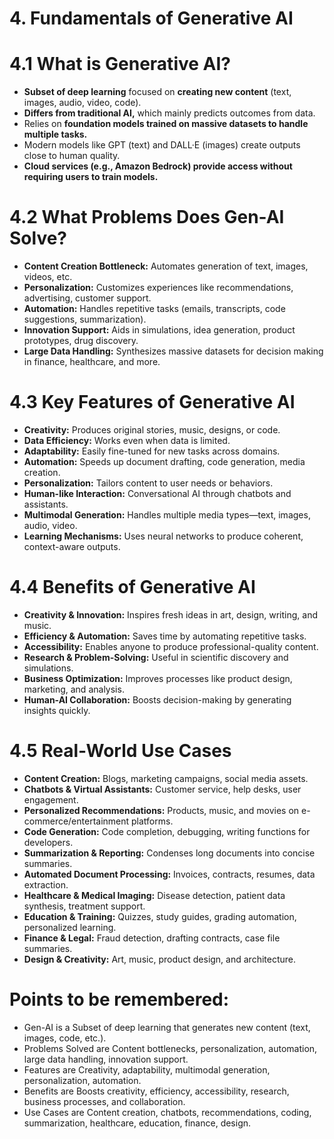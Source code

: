 # 4. Fundamentals of Generative AI 
# 4.1 What is Generative AI?
- **Subset of deep learning** focused on **creating new content** (text, images, audio, video, code).
- **Differs from traditional AI,** which mainly predicts outcomes from data.
- Relies on **foundation models trained on massive datasets to handle multiple tasks.**
- Modern models like GPT (text) and DALL·E (images) create outputs close to human quality.
- **Cloud services (e.g., Amazon Bedrock) provide access without requiring users to train models.**
# 4.2 What Problems Does Gen-AI Solve?
- **Content Creation Bottleneck:** Automates generation of text, images, videos, etc.
- **Personalization:** Customizes experiences like recommendations, advertising, customer support.
- **Automation:** Handles repetitive tasks (emails, transcripts, code suggestions, summarization).
- **Innovation Support:** Aids in simulations, idea generation, product prototypes, drug discovery.
- **Large Data Handling:** Synthesizes massive datasets for decision making in finance, healthcare, and more.
# 4.3 Key Features of Generative AI
- **Creativity:** Produces original stories, music, designs, or code.
- **Data Efficiency:** Works even when data is limited.
- **Adaptability:** Easily fine-tuned for new tasks across domains.
- **Automation:** Speeds up document drafting, code generation, media creation.
- **Personalization:** Tailors content to user needs or behaviors.
- **Human-like Interaction:** Conversational AI through chatbots and assistants.
- **Multimodal Generation:** Handles multiple media types—text, images, audio, video.
- **Learning Mechanisms:** Uses neural networks to produce coherent, context-aware outputs.
# 4.4 Benefits of Generative AI
- **Creativity & Innovation:** Inspires fresh ideas in art, design, writing, and music.
- **Efficiency & Automation:** Saves time by automating repetitive tasks.
- **Accessibility:** Enables anyone to produce professional-quality content.
- **Research & Problem-Solving:** Useful in scientific discovery and simulations.
- **Business Optimization:** Improves processes like product design, marketing, and analysis.
- **Human-AI Collaboration:** Boosts decision-making by generating insights quickly.
# 4.5 Real-World Use Cases
- **Content Creation:** Blogs, marketing campaigns, social media assets.
- **Chatbots & Virtual Assistants:** Customer service, help desks, user engagement.
- **Personalized Recommendations:** Products, music, and movies on e-commerce/entertainment platforms.
- **Code Generation:** Code completion, debugging, writing functions for developers.
- **Summarization & Reporting:** Condenses long documents into concise summaries.
- **Automated Document Processing:** Invoices, contracts, resumes, data extraction.
- **Healthcare & Medical Imaging:** Disease detection, patient data synthesis, treatment support.
- **Education & Training:** Quizzes, study guides, grading automation, personalized learning.
- **Finance & Legal:** Fraud detection, drafting contracts, case file summaries.
- **Design & Creativity:** Art, music, product design, and architecture.
# Points to be remembered:
- Gen-AI is a Subset of deep learning that generates new content (text, images, code, etc.).
- Problems Solved are Content bottlenecks, personalization, automation, large data handling, innovation support.
- Features  are  Creativity, adaptability, multimodal generation, personalization, automation.
- Benefits are Boosts creativity, efficiency, accessibility, research, business processes, and collaboration.
- Use Cases are  Content creation, chatbots, recommendations, coding, summarization, healthcare, education, finance, design.

